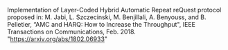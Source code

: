 Implementation of Layer-Coded Hybrid Automatic Repeat reQuest protocol proposed in: M. Jabi, L. Szczecinski, M. Benjillali, A. Benyouss, and B. Pelletier, “AMC and HARQ: How to Increase the Throughput", IEEE Transactions on Communications, Feb. 2018. "https://arxiv.org/abs/1802.06933"
